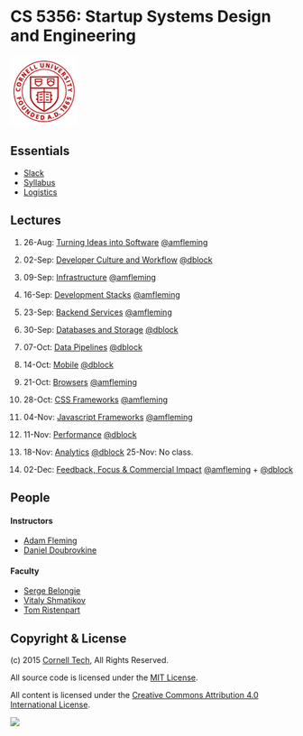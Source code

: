 CS 5356: Startup Systems Design and Engineering
===============================================

![Cornell Tech](images/cornell-logo.png "Cornell Tech")

Essentials
----------

* [Slack](https://cornell-cs5356-2015.slack.com)
* [Syllabus](course/syllabus.md)
* [Logistics](course/logistics.md)

Lectures
--------

1.  26-Aug: [Turning Ideas into Software](course/01-turning-ideas-into-software.md)               [@amfleming](/people/adam-fleming)
2.  02-Sep: [Developer Culture and Workflow](course/02-developer-culture-and-workflow.md)         [@dblock](/people/daniel-doubrovkine)

3.  09-Sep: [Infrastructure](course/03-infrastructure.md)                                         [@amfleming](/people/adam-fleming)
4.  16-Sep: [Development Stacks](course/04-development-stacks.md)                                 [@amfleming](/people/adam-fleming)
5.  23-Sep: [Backend Services](course/05-backend-services.md)                                     [@amfleming](/people/adam-fleming)

6.  30-Sep: [Databases and Storage](course/06-databases-and-storage.md)                           [@dblock](/people/daniel-doubrovkine)
7.  07-Oct: [Data Pipelines](course/07-data-pipelines.md)                                         [@dblock](/people/daniel-doubrovkine)
8.  14-Oct: [Mobile](course/08-mobile.md)                                                         [@dblock](/people/daniel-doubrovkine)

9.  21-Oct: [Browsers](course/09-browsers.md)                                                     [@amfleming](/people/adam-fleming)
10. 28-Oct: [CSS Frameworks](course/10-css.md)                                                    [@amfleming](/people/adam-fleming)
11. 04-Nov: [Javascript Frameworks](course/11-javascript.md)                                      [@amfleming](/people/adam-fleming)

12. 11-Nov: [Performance](course/12-performance.md)                                               [@dblock](/people/daniel-doubrovkine)
13. 18-Nov: [Analytics](course/13-analytics.md)                                                   [@dblock](/people/daniel-doubrovkine)
    25-Nov: No class.
14. 02-Dec: [Feedback, Focus & Commercial Impact](course/14-feedback-focus-commercial-impact.md)  [@amfleming](/people/adam-fleming) + [@dblock](/people/daniel-doubrovkine)

People
------

#### Instructors

* [Adam Fleming](people/adam-fleming.md)
* [Daniel Doubrovkine](people/daniel-doubrovkine.md)

#### Faculty

* [Serge Belongie](people/serge-belongie.md)
* [Vitaly Shmatikov](people/vitaly-shmatikov.md)
* [Tom Ristenpart](people/tom-ristenpart.md)

Copyright & License
-------------------

(c) 2015 [Cornell Tech](http://www.cs.cornell.edu), All Rights Reserved.

All source code is licensed under the [MIT License](MIT-LICENSE.txt).

All content is licensed under the [Creative Commons Attribution 4.0 International License](CC-BY-4.0-LICENSE).

<a href='https://creativecommons.org/licenses/by/4.0'>![](https://i.creativecommons.org/l/by/4.0/88x31.png)</a>
